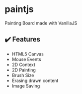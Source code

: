 # paintjs
Painting Board made with VanillaJS

## ✔️ Features

- HTML5 Canvas
- Mouse Events
- 2D Context
- 2D Painting
- Brush Size
- Erasing drawn content
- Image Saving

